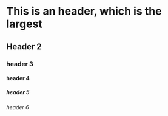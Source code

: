 # This is an  header, which is the largest
## Header 2
### header 3
#### header 4
##### header 5
###### header 6
